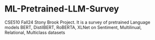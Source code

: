 # ML-Pretrained-LLM-Survey
CSE510 Fall24 Stony Brook Project. It is a survey of pretrained Language models BERT, DistilBERT, RoBERTA, XLNet on Sentiment, Multilinual, Relational, Multiclass datasets
